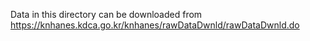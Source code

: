 Data in this directory can be downloaded from https://knhanes.kdca.go.kr/knhanes/rawDataDwnld/rawDataDwnld.do
